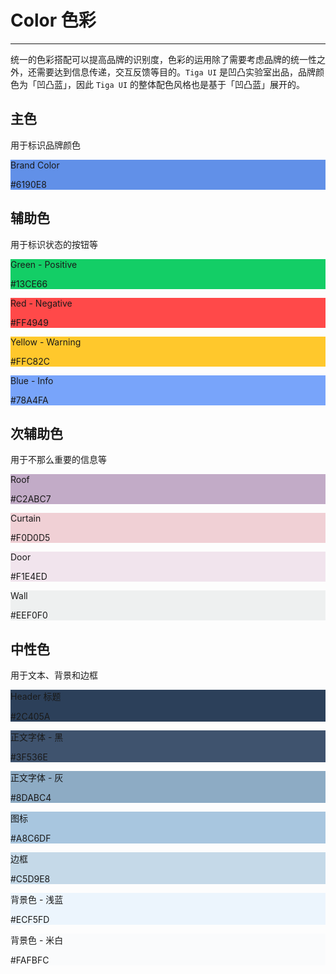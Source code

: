 # Color 色彩

----

统一的色彩搭配可以提高品牌的识别度，色彩的运用除了需要考虑品牌的统一性之外，还需要达到信息传递，交互反馈等目的。`Tiga UI` 是凹凸实验室出品，品牌颜色为「凹凸蓝」，因此 `Tiga UI` 的整体配色风格也是基于「凹凸蓝」展开的。

## 主色

用于标识品牌颜色

<div class="row no-gutter">
  <div class="col-sm-12 col-md-6 col-lg-5">
    <div class="at-color-container" style="background-color: #6190E8;">
      <p class="color-name">Brand Color</p>
      <p class="color-value">#6190E8</p>
    </div>
  </div>
</div>

## 辅助色

用于标识状态的按钮等

<div class="row no-gutter">
  <div class="col-sm-12 col-md-6 col-lg-5">
    <div class="at-color-container" style="background-color: #13CE66;">
      <p class="color-name">Green - Positive</p>
      <p class="color-value">#13CE66</p>
    </div>
  </div>
  <div class="col-sm-12 col-md-6 col-lg-5">
    <div class="at-color-container" style="background-color: #FF4949;">
      <p class="color-name">Red - Negative</p>
      <p class="color-value">#FF4949</p>
    </div>
  </div>
  <div class="col-sm-12 col-md-6 col-lg-5">
    <div class="at-color-container" style="background-color: #FFC82C;">
      <p class="color-name c-dark">Yellow - Warning</p>
      <p class="color-value c-dark">#FFC82C</p>
    </div>
  </div>
  <div class="col-sm-12 col-md-6 col-lg-5">
    <div class="at-color-container" style="background-color: #78A4FA;">
      <p class="color-name">Blue - Info</p>
      <p class="color-value">#78A4FA</p>
    </div>
  </div>
</div>

## 次辅助色

用于不那么重要的信息等

<div class="row no-gutter">
  <div class="col-sm-12 col-md-6 col-lg-5">
    <div class="at-color-container" style="background-color: #C2ABC7;">
      <p class="color-name">Roof</p>
      <p class="color-value">#C2ABC7</p>
    </div>
  </div>
  <div class="col-sm-12 col-md-6 col-lg-5">
    <div class="at-color-container" style="background-color: #F0D0D5;">
      <p class="color-name c-dark">Curtain</p>
      <p class="color-value c-dark">#F0D0D5</p>
    </div>
  </div>
  <div class="col-sm-12 col-md-6 col-lg-5">
    <div class="at-color-container" style="background-color: #F1E4ED;">
      <p class="color-name c-dark">Door</p>
      <p class="color-value c-dark">#F1E4ED</p>
    </div>
  </div>
  <div class="col-sm-12 col-md-6 col-lg-5">
    <div class="at-color-container" style="background-color: #EEF0F0;">
      <p class="color-name c-dark">Wall</p>
      <p class="color-value c-dark">#EEF0F0</p>
    </div>
  </div>
</div>

## 中性色

用于文本、背景和边框

<div class="row no-gutter">
  <div class="col-sm-12 col-md-6 col-lg-5">
    <div class="at-color-container" style="background-color: #2C405A;">
      <p class="color-name">Header 标题</p>
      <p class="color-value">#2C405A</p>
    </div>
  </div>
  <div class="col-sm-12 col-md-6 col-lg-5">
    <div class="at-color-container" style="background-color: #3F536E;">
      <p class="color-name">正文字体 - 黑</p>
      <p class="color-value">#3F536E</p>
    </div>
  </div>
  <div class="col-sm-12 col-md-6 col-lg-5">
    <div class="at-color-container" style="background-color: #8DABC4;">
      <p class="color-name">正文字体 - 灰</p>
      <p class="color-value">#8DABC4</p>
    </div>
  </div>
  <div class="col-sm-12 col-md-6 col-lg-5">
    <div class="at-color-container" style="background-color: #A8C6DF;">
      <p class="color-name">图标</p>
      <p class="color-value">#A8C6DF</p>
    </div>
  </div>
  <div class="col-sm-12 col-md-6 col-lg-5">
    <div class="at-color-container" style="background-color: #C5D9E8;">
      <p class="color-name">边框</p>
      <p class="color-value">#C5D9E8</p>
    </div>
  </div>
  <div class="col-sm-12 col-md-6 col-lg-5">
    <div class="at-color-container" style="background-color: #ECF5FD;">
      <p class="color-name c-dark">背景色 - 浅蓝</p>
      <p class="color-value c-dark">#ECF5FD</p>
    </div>
  </div>
  <div class="col-sm-12 col-md-6 col-lg-5">
    <div class="at-color-container" style="background-color: #FAFBFC;">
      <p class="color-name c-dark">背景色 - 米白</p>
      <p class="color-value c-dark">#FAFBFC</p>
    </div>
  </div>
</div>
